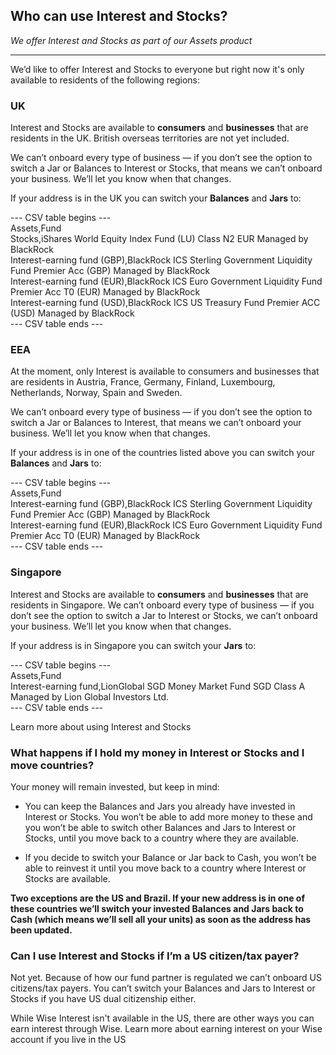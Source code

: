 ## Who can use Interest and Stocks?  
_We offer Interest and Stocks as part of our Assets product_

* * *

We’d like to offer Interest and Stocks to everyone but right now it's only available to residents of the following regions: 

### **UK**

Interest and Stocks are available to **consumers** and **businesses** that are residents in the UK. British overseas territories are not yet included.

We can’t onboard every type of business — if you don’t see the option to switch a Jar or Balances to Interest or Stocks, that means we can’t onboard your business. We’ll let you know when that changes.

If your address is in the UK you can switch your **Balances** and **Jars** to:


--- CSV table begins ---  
Assets,Fund  
Stocks,iShares World Equity Index Fund (LU) Class N2 EUR Managed by BlackRock  
Interest-earning fund (GBP),BlackRock ICS Sterling Government Liquidity Fund Premier Acc (GBP) Managed by BlackRock  
Interest-earning fund (EUR),BlackRock ICS Euro Government Liquidity Fund Premier Acc T0 (EUR) Managed by BlackRock  
Interest-earning fund (USD),BlackRock ICS US Treasury Fund Premier ACC (USD) Managed by BlackRock  
--- CSV table ends ---  


### EEA

At the moment, only Interest is available to consumers and businesses that are residents in Austria, France, Germany, Finland, Luxembourg, Netherlands, Norway, Spain and Sweden.

We can’t onboard every type of business — if you don’t see the option to switch a Jar or Balances to Interest, that means we can’t onboard your business. We’ll let you know when that changes.

If your address is in one of the countries listed above you can switch your **Balances** and **Jars** to:


--- CSV table begins ---  
Assets,Fund  
Interest-earning fund (GBP),BlackRock ICS Sterling Government Liquidity Fund Premier Acc (GBP) Managed by BlackRock  
Interest-earning fund (EUR),BlackRock ICS Euro Government Liquidity Fund Premier Acc T0 (EUR) Managed by BlackRock  
--- CSV table ends ---  


###  **Singapore**

Interest and Stocks are available to **consumers** and **businesses** that are residents in Singapore. We can’t onboard every type of business — if you don’t see the option to switch a Jar to Interest or Stocks, we can’t onboard your business. We’ll let you know when that changes.

If your address is in Singapore you can switch your **Jars** to:


--- CSV table begins ---  
Assets,Fund  
Interest-earning fund,LionGlobal SGD Money Market Fund SGD Class A Managed by Lion Global Investors Ltd.  
--- CSV table ends ---  


Learn more about using Interest and Stocks

###  **What happens if I hold my money in Interest or Stocks and I move countries?**

Your money will remain invested, but keep in mind:

  * You can keep the Balances and Jars you already have invested in Interest or Stocks. You won’t be able to add more money to these and you won’t be able to switch other Balances and Jars to Interest or Stocks, until you move back to a country where they are available.

  * If you decide to switch your Balance or Jar back to Cash, you won’t be able to reinvest it until you move back to a country where Interest or Stocks are available. 




**Two exceptions are the US and Brazil. If your new address is in one of these countries we’ll switch your invested Balances and Jars back to Cash (which means we’ll sell all your units) as soon as the address has been updated.**

###  **Can I use Interest and Stocks if I’m a US citizen/tax payer?**

Not yet. Because of how our fund partner is regulated we can’t onboard US citizens/tax payers. You can’t switch your Balances and Jars to Interest or Stocks if you have US dual citizenship either. 

While Wise Interest isn't available in the US, there are other ways you can earn interest through Wise. Learn more about earning interest on your Wise account if you live in the US
